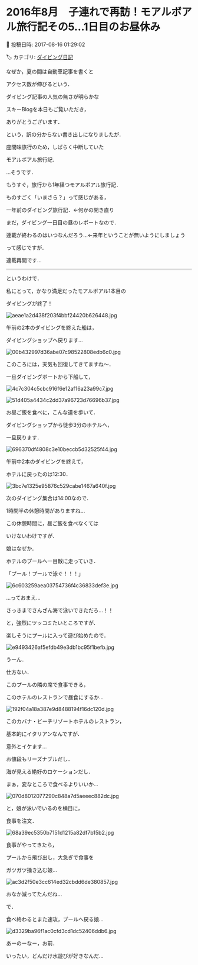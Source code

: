 # 2016年8月　子連れで再訪！モアルボアル旅行記その5…1日目のお昼休み

📅 投稿日時: 2017-08-16 01:29:02

🏷️ カテゴリ: [ダイビング日記](ce3a7a8d424d112fce83ee85c81a0e344.md)

なぜか，夏の間は自動車記事を書くと


アクセス数が伸びるという．


ダイビング記事の人気の無さが明らかな


スキーBlogを本日もご覧いただき，


ありがとうございます．





という，訳の分からない書き出しになりましたが．


座間味旅行のため，しばらく中断していた


モアルボアル旅行記．





…そうです．


もうすぐ，旅行から1年経つモアルボアル旅行記．


ものすごく「いまさら？」って感じがある，


一年前のダイビング旅行記．←何かの開き直り





まだ，ダイビング一日目の昼のレポートなので．


連載が終わるのはいつなんだろう…←来年ということが無いようにしましょう





って感じですが．


連載再開です…





----





というわけで．


私にとって，かなり満足だったモアルボアル1本目の


ダイビングが終了！




![aeae1a2d438f203f4bbf24420b626448.jpg](images/aeae1a2d438f203f4bbf24420b626448.jpg)




午前の2本のダイビングを終えた船は，


ダイビングショップへ戻ります…




![00b432997d36abe07c98522808edb6c0.jpg](images/00b432997d36abe07c98522808edb6c0.jpg)




このころには，天気も回復してきてますね～．





一旦ダイビングボートから下船して，




![4c7c304c5cbc916f6e12af16a23a99c7.jpg](images/4c7c304c5cbc916f6e12af16a23a99c7.jpg)









![51d405a4434c2dd37a96723d76696b37.jpg](images/51d405a4434c2dd37a96723d76696b37.jpg)







お昼ご飯を食べに，こんな道を歩いて．


ダイビングショップから徒歩3分のホテルへ，


一旦戻ります．




![696370df4808c3e10beccb5d32525f44.jpg](images/696370df4808c3e10beccb5d32525f44.jpg)




午前中2本のダイビングを終えて，


ホテルに戻ったのは12:30．




![3bc7e1325e95876c529cabe1467a640f.jpg](images/3bc7e1325e95876c529cabe1467a640f.jpg)




次のダイビング集合は14:00なので．


1時間半の休憩時間がありますね…





この休憩時間に，昼ご飯を食べなくては


いけないわけですが．





娘はなぜか．


ホテルのプールへ一目散に走っていき．


「プール！プールで泳ぐ！！！」




![6c603259aea03754736f4c36833def3e.jpg](images/6c603259aea03754736f4c36833def3e.jpg)




…っておまえ…


さっきまでさんざん海で泳いできただろ…！！


と，強烈にツッコミたいところですが．





楽しそうにプールに入って遊び始めたので．




![e9493426af5efdb49e3db1bc95f1befb.jpg](images/e9493426af5efdb49e3db1bc95f1befb.jpg)




うーん．


仕方ない．


このプールの隣の席で食事できる，


このホテルのレストランで昼食にするか…




![192f04a18a387e9d8488194f16dc120d.jpg](images/192f04a18a387e9d8488194f16dc120d.jpg)




このカバナ・ビーチリゾートホテルのレストラン，


基本的にイタリアンなんですが．


意外とイケます…


お値段もリーズナブルだし．


海が見える絶好のロケーションだし．


まぁ，変なところで食べるよりいいか…




![070d8012077290c848a7d5aeeec882dc.jpg](images/070d8012077290c848a7d5aeeec882dc.jpg)




と，娘が泳いでいるのを横目に，


食事を注文．




![68a39ec5350b7151d1215a82df7b15b2.jpg](images/68a39ec5350b7151d1215a82df7b15b2.jpg)







食事がやってきたら，


プールから飛び出し，大急ぎで食事を


ガツガツ掻き込む娘…




![ac3d2f50e3cc614ed32cbdd6de380857.jpg](images/ac3d2f50e3cc614ed32cbdd6de380857.jpg)




おなか減ってたんだね…





で．


食べ終わるとまた速攻，プールへ戻る娘…




![d3329ba96f1ac0cfd3cd1dc52406ddb6.jpg](images/d3329ba96f1ac0cfd3cd1dc52406ddb6.jpg)




あーのーなー，お前．


いったい，どんだけ水遊びが好きなんだ…
